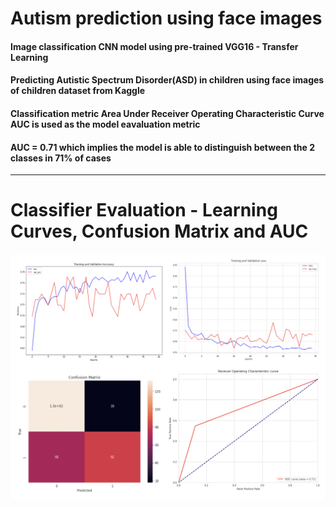 # Autism prediction using face images
#### Image classification CNN model using pre-trained VGG16 - Transfer Learning<br>
#### Predicting Autistic Spectrum Disorder(ASD) in children using face images of children dataset from Kaggle<br>
#### Classification metric Area Under Receiver Operating Characteristic Curve AUC is used as the model eavaluation metric<br>
#### AUC = 0.71 which implies the model is able to distinguish between the 2 classes in 71% of cases
___
# Classifier Evaluation - Learning Curves, Confusion Matrix and AUC
![Classifier Evaluation - Learning Curves, Confusion Matrix and AUC](https://github.com/SathyapriyaSubramaniam/Autism-prediction-using-face-images/blob/main/images/autism_kaggle_collage_ss.png?raw=true)
